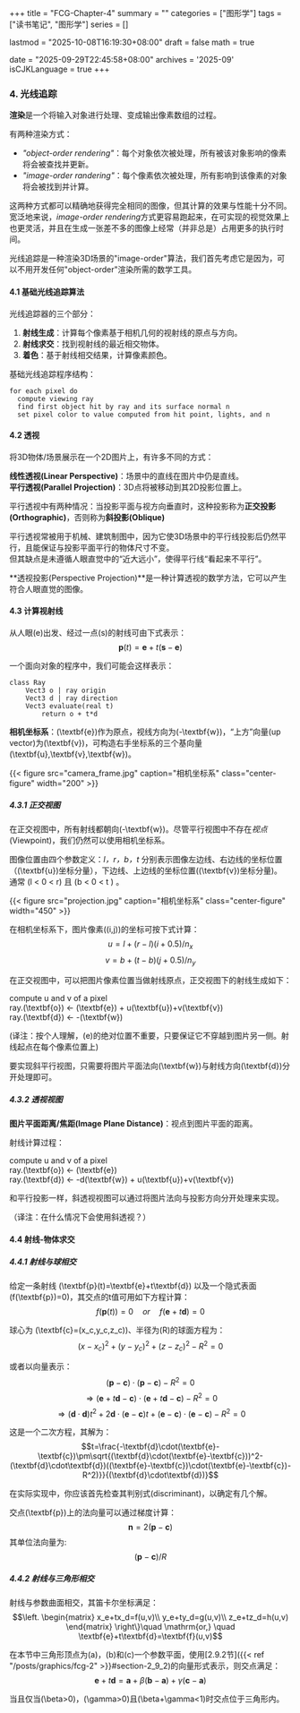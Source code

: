 +++
title = "FCG-Chapter-4"
summary = ""
categories = ["图形学"]
tags = ["读书笔记", "图形学"]
series = []

lastmod = "2025-10-08T16:19:30+08:00"
draft = false
math = true

date = "2025-09-29T22:45:58+08:00"
archives = '2025-09'
isCJKLanguage = true
+++

### 4. 光线追踪

**渲染**是一个将输入对象进行处理、变成输出像素数组的过程。

有两种渲染方式：

- *"object-order rendering"*：每个对象依次被处理，所有被该对象影响的像素将会被查找并更新。
- *"image-order randering"*：每个像素依次被处理，所有影响到该像素的对象将会被找到并计算。

这两种方式都可以精确地获得完全相同的图像，但其计算的效果与性能十分不同。宽泛地来说，*image-order rendering*方式更容易跑起来，在可实现的视觉效果上也更灵活，并且在生成一张差不多的图像上经常（并非总是）占用更多的执行时间。

光线追踪是一种渲染3D场景的"image-order"算法，我们首先考虑它是因为，可以不用开发任何"object-order"渲染所需的数学工具。

#### 4.1 基础光线追踪算法

光线追踪器的三个部分：
1. **射线生成**：计算每个像素基于相机几何的视射线的原点与方向。
2. **射线求交**：找到视射线的最近相交物体。
3. **着色**：基于射线相交结果，计算像素颜色。

基础光线追踪程序结构：
```
for each pixel do
  compute viewing ray
  find first object hit by ray and its surface normal n
  set pixel color to value computed from hit point, lights, and n
```

#### 4.2 透视

将3D物体/场景展示在一个2D图片上，有许多不同的方式：

**线性透视(Linear Perspective)**：场景中的直线在图片中仍是直线。  
**平行透视(Parallel Projection)**：3D点将被移动到其2D投影位置上。

平行透视中有两种情况：当投影平面与视方向垂直时，这种投影称为**正交投影(Orthographic)**，否则称为**斜投影(Oblique)**

平行透视常被用于机械、建筑制图中，因为它使3D场景中的平行线投影后仍然平行，且能保证与投影平面平行的物体尺寸不变。  
但其缺点是未遵循人眼直觉中的“近大远小”，使得平行线“看起来不平行”。

**透视投影(Perspective Projection)**是一种计算透视的数学方法，它可以产生符合人眼直觉的图像。

#### 4.3 计算视射线

从人眼\(e\)出发、经过一点\(s\)的射线可由下式表示：
$$\textbf{p}(t)=\textbf{e}+t(\textbf{s}-\textbf{e})$$

一个面向对象的程序中，我们可能会这样表示：
```
class Ray
    Vect3 o | ray origin
    Vect3 d | ray direction
    Vect3 evaluate(real t)
        return o + t*d
```

**相机坐标系**：\(\textbf{e}\)作为原点，视线方向为\(-\textbf{w}\)，“上方”向量(up vector)为\(\textbf{v}\)，可构造右手坐标系的三个基向量\(\textbf{u},\textbf{v},\textbf{w}\)。

{{< figure src="camera_frame.jpg" caption="相机坐标系" class="center-figure" width="200" >}}

##### 4.3.1 正交视图

在正交视图中，所有射线都朝向\(-\textbf{w}\)。尽管平行视图中不存在*视点*(Viewpoint)，我们仍然可以使用相机坐标系。

图像位置由四个参数定义：*l，r，b，t* 分别表示图像左边线、右边线的坐标位置（\(\textbf{u}\)坐标分量），下边线、上边线的坐标位置(\(\textbf{v}\)坐标分量)。  
通常 \(l < 0 < r\) 且 \(b < 0 < t \) 。

{{< figure src="projection.jpg" caption="相机坐标系" class="center-figure" width="450" >}}

在相机坐标系下，图片像素\((i,j)\)的坐标可按下式计算：
$$u=l+(r-l)(i+0.5)/n_x$$
$$v=b+(t-b)(j+0.5)/n_y$$

在正交视图中，可以把图片像素位置当做射线原点，正交视图下的射线生成如下：

compute u and v of a pixel  
ray.\(\textbf{o}\) ← \(\textbf{e}\) + u\(\textbf{u}\)+v\(\textbf{v}\)  
ray.\(\textbf{d}\) ← -\(\textbf{w}\)

(译注：按个人理解，\(e\)的绝对位置不重要，只要保证它不穿越到图片另一侧。射线起点在每个像素位置上)

要实现斜平行视图，只需要将图片平面法向\(\textbf{w}\)与射线方向\(\textbf{d}\)分开处理即可。

##### 4.3.2 透视视图

**图片平面距离/焦距(Image Plane Distance)**：视点到图片平面的距离。

射线计算过程：

compute u and v of a pixel  
ray.\(\textbf{o}\) ← \(\textbf{e}\)  
ray.\(\textbf{d}\) ← -d\(\textbf{w}\) + u\(\textbf{u}\)+v\(\textbf{v}\)

和平行投影一样，斜透视视图可以通过将图片法向与投影方向分开处理来实现。

（译注：在什么情况下会使用斜透视？）

#### 4.4 射线-物体求交

##### 4.4.1 射线与球相交

给定一条射线 \(\textbf{p}(t)=\textbf{e}+t\textbf{d}\) 以及一个隐式表面 \(f(\textbf{p})=0\)，其交点的t值可用如下方程计算：
$$f(\textbf{p}(t))=0 \quad or \quad f(\textbf{e}+t\textbf{d})=0$$

球心为 \(\textbf{c}=(x_c,y_c,z_c)\)、半径为\(R\)的球面方程为：
$$(x-x_c)^2+(y-y_c)^2+(z-z_c)^2-R^2=0$$

或者以向量表示：
$$(\textbf{p}-\textbf{c})\cdot(\textbf{p}-\textbf{c})-R^2=0$$
$$\Rightarrow(\textbf{e}+t\textbf{d}-\textbf{c})\cdot(\textbf{e}+t\textbf{d}-\textbf{c})-R^2=0$$
$$\Rightarrow(\textbf{d}\cdot\textbf{d})t^2+2\textbf{d}\cdot(\textbf{e}-\textbf{c})t+(\textbf{e}-\textbf{c})\cdot(\textbf{e}-\textbf{c})-R^2=0$$

这是一个二次方程，其解为：
$$t=\frac{-\textbf{d}\cdot(\textbf{e}-\textbf{c})\pm\sqrt{(\textbf{d}\cdot(\textbf{e}-\textbf{c}))^2-(\textbf{d}\cdot\textbf{d})((\textbf{e}-\textbf{c})\cdot(\textbf{e}-\textbf{c})-R^2)}}{(\textbf{d}\cdot\textbf{d})}$$

在实际实现中，你应该首先检查其判别式(discriminant)，以确定有几个解。

交点\(\textbf{p}\)上的法向量可以通过梯度计算：
$$\textbf{n}=2(\textbf{p}-\textbf{c})$$
其单位法向量为:
$$(\textbf{p}-\textbf{c})/R$$

##### 4.4.2 射线与三角形相交

射线与参数曲面相交，其笛卡尔坐标满足：
$$\left. \begin{matrix}
  x_e+tx_d=f(u,v)\\
  y_e+ty_d=g(u,v)\\
  z_e+tz_d=h(u,v)
\end{matrix} \right\}\quad \mathrm{or,} \quad \textbf{e}+t\textbf{d}=\textbf{f}(u,v)$$

在本节中三角形顶点为\(a\)，\(b\)和\(c\)一个参数平面，使用[2.9.2节]({{< ref "/posts/graphics/fcg-2" >}}#section-2_9_2)的向量形式表示，则交点满足：
$$\textbf{e}+t\textbf{d}=\textbf{a}+\beta(\textbf{b}-\textbf{a})+\gamma(\textbf{c}-\textbf{a})$$

当且仅当\(\beta>0\)，\(\gamma>0\)且\(\beta+\gamma<1\)时交点位于三角形内。

